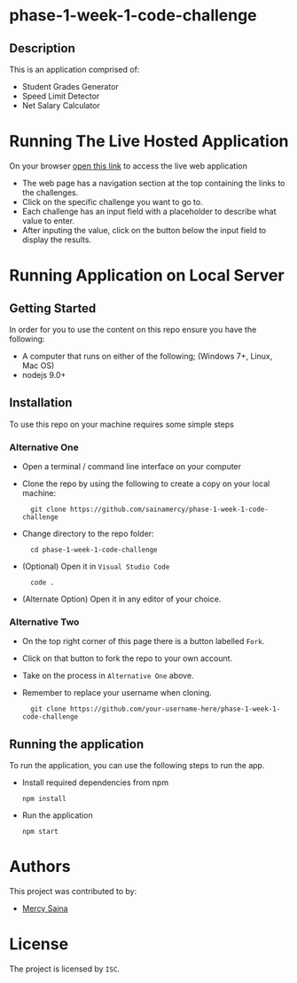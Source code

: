 # phase-1-week-1-code-challenge

## Description
This is an application comprised of:

- Student Grades Generator
- Speed Limit Detector
- Net Salary Calculator


# Running The Live Hosted Application 
On your browser [open this link](https://phase-1-week-1-code-challenge.vercel.app/) to access the live web application

* The web page has a navigation section at the top containing the links to the challenges.
* Click on the specific challenge you want to go to.
* Each challenge has an input field with a placeholder to describe what value to enter.
* After inputing the value, click on the button below the input field to display the results.

# Running Application on Local Server

## Getting Started
In order for you to use the content on this repo ensure you have the following:

* A computer that runs on either of the following; (Windows 7+, Linux, Mac OS)
*  nodejs 9.0+


## Installation

To use this repo on your machine requires some simple steps

### Alternative One

* Open a terminal / command line interface on your computer
* Clone the repo by using the following to create a copy on your local machine:

        git clone https://github.com/sainamercy/phase-1-week-1-code-challenge 
       
* Change directory to the repo folder:

        cd phase-1-week-1-code-challenge 

* (Optional) Open it in ``Visual Studio Code``

        code .

* (Alternate Option) Open it in any editor of your choice.

### Alternative Two

* On the top right corner of this page there is a button labelled ``Fork``.
* Click on that button to fork the repo to your own account.
* Take on the process in ``Alternative One`` above.
* Remember to replace your username when cloning.

        git clone https://github.com/your-username-here/phase-1-week-1-code-challenge


## Running the application

To run the application, you can use the following steps to run the app.

* Install required dependencies from npm

      npm install

* Run the application

      npm start

# Authors
This project was contributed to by:
- [Mercy Saina](https://github.com/sainamercy)

# License
The project is licensed by `ISC`.





